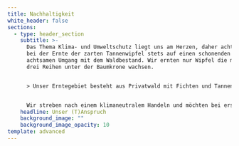 ```yaml
---
title: Nachhaltigkeit
white_header: false
sections:
  - type: header_section
    subtitle: >-
      Das Thema Klima- und Umweltschutz liegt uns am Herzen, daher achten wir
      bei der Ernte der zarten Tannenwipfel stets auf einen schonenden und
      achtsamen Umgang mit dem Waldbestand. Wir ernten nur Wipfel die mindestens
      drei Reihen unter der Baumkrone wachsen. 


      > Unser Erntegebiet besteht aus Privatwald mit Fichten und Tannen aus Wildanflug, der nicht forstwirtschaftlich genutzt werden soll. Außer den Rehen -die die kleinen Wipfel auch besonders lecker finden, aber auch vor Ort ein Überangebot an Nahrung haben- nehmen wir so niemandem etwas weg.


      Wir streben nach einem klimaneutralem Handeln und möchten bei ersten Einnahmen einen Teil an das Bergwaldprojekt e.V. spenden. Unsere Verpackung ist zu 100% recyclingfähig.
    headline: Unser (T)Anspruch
    background_image: ""
    background_image_opacity: 10
template: advanced
---
```

